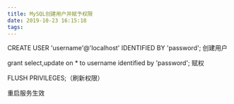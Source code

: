 ```yaml
---
title: MySQL创建用户并赋予权限
date: 2019-10-23 16:15:18
tags: 
---
```

CREATE USER 'username'@'localhost' IDENTIFIED BY 'password'; 创建用户

grant select,update on * to username identified by 'password'; 赋权

FLUSH PRIVILEGES;（刷新权限）

重启服务生效
